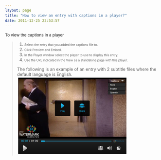 ```yaml
---
layout: page
title: "How to view an entry with captions in a player?"
date: 2011-12-25 22:53:57
---
```


<p class="mce-procedure">
  <span style="font-size: small;">To view the captions in a player</span>
</p>

> 1.  <span style="font-size: 10px;">Select the entry that you added the captions file to.</span>
> 2.  <span style="font-size: 10px;">Click Preview and Embed.</span>
> 3.  <span style="font-size: 10px;">In the Player window select the player to use to display this entry.</span>
> 4.  <span style="font-size: 10px;">Use the URL indicated in the View as a standalone page with this player.</span>
> 
> The following is an example of an entry with 2 subtitle files where the default language is English.<img src="../../assets/1048.img">